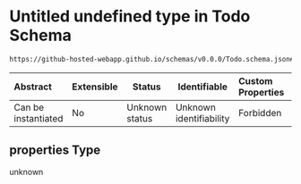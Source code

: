 # Untitled undefined type in Todo Schema

```txt
https://github-hosted-webapp.github.io/schemas/v0.0.0/Todo.schema.json#/properties
```

| Abstract | Extensible | Status | Identifiable | Custom Properties | Additional Properties | Access Restrictions | Defined In |
| :-- | --- | --- | --- | :-- | --- | --- | --- |
| Can be instantiated | No | Unknown status | Unknown identifiability | Forbidden | Allowed | none | [Todo.schema.json\*](../Todo.schema.json "open original schema") |

## properties Type

unknown
